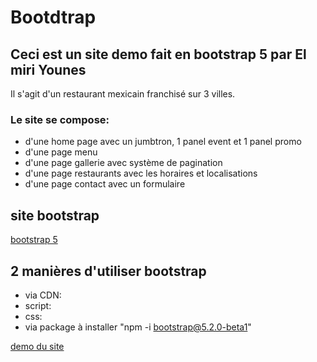 # Bootdtrap

## Ceci est un site demo fait en bootstrap 5 par El miri Younes

Il s'agit d'un restaurant mexicain franchisé sur 3 villes.

### Le site se compose:
* d'une home page avec un jumbtron, 1 panel event et 1 panel promo
* d'une page menu
* d'une page gallerie avec système de pagination
* d'une page restaurants avec les horaires et localisations
* d'une page contact avec un formulaire

## site bootstrap
[bootstrap 5]('https://getbootstrap.com/')

## 2 manières d'utiliser bootstrap
* via CDN:
 * script: 
    <script src="https://cdn.jsdelivr.net/npm/bootstrap@5.2.0-beta1/dist/js/bootstrap.bundle.min.js"
        integrity="sha384-pprn3073KE6tl6bjs2QrFaJGz5/SUsLqktiwsUTF55Jfv3qYSDhgCecCxMW52nD2"
        crossorigin="anonymous">
    </script>
 * css: 
    <link href="https://cdn.jsdelivr.net/npm/bootstrap@5.2.0-beta1/dist/css/bootstrap.min.css" rel="stylesheet"
        integrity="sha384-0evHe/X+R7YkIZDRvuzKMRqM+OrBnVFBL6DOitfPri4tjfHxaWutUpFmBp4vmVor" crossorigin="anonymous">
* via package à installer "npm -i bootstrap@5.2.0-beta1"

[demo du site]('https://ElmiriYounes.github.io/bootstrap')
